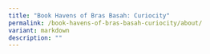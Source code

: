 ```yaml
---
title: "Book Havens of Bras Basah: Curiocity"
permalink: /book-havens-of-bras-basah-curiocity/about/
variant: markdown
description: ""
---
```

